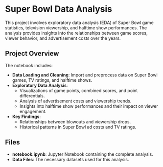 # Super Bowl Data Analysis

This project involves exploratory data analysis (EDA) of Super Bowl game statistics, television viewership, and halftime show performances. The analysis provides insights into the relationships between game scores, viewer behavior, and advertisement costs over the years.

## Project Overview

The notebook includes:
- **Data Loading and Cleaning**: Import and preprocess data on Super Bowl games, TV ratings, and halftime shows.
- **Exploratory Data Analysis**:
  - Visualizations of game points, combined scores, and point differentials.
  - Analysis of advertisement costs and viewership trends.
  - Insights into halftime show performances and their impact on viewer engagement.
- **Key Findings**:
  - Relationships between blowouts and viewership drops.
  - Historical patterns in Super Bowl ad costs and TV ratings.

## Files

- **notebook.ipynb**: Jupyter Notebook containing the complete analysis.
- **Data Files**: The necessary datasets used for this analysis.
